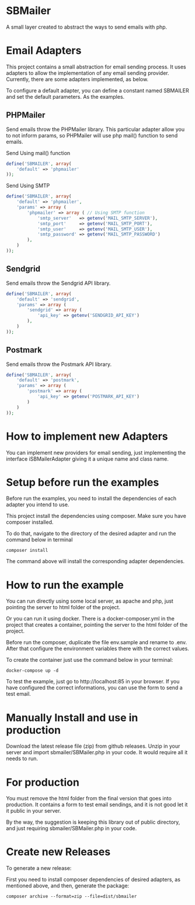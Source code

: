 # SBMailer
A small layer created to abstract the ways to send emails with php.


# Email Adapters

This project contains a small abstraction for email sending process. It uses adapters to allow the implementation of any email sending provider. Currently, there are some adapters implemented, as below.

To configure a default adapter, you can define a constant named SBMAILER and set the default parameters. As the examples.


## PHPMailer

Send emails throw the PHPMailer library. This particular adapter allow you to not inform params, so PHPMailer will use php mail() function to send emails.

Send Using mail() function

```php
define('SBMAILER', array(
    'default' => 'phpmailer'
));
```

Send Using SMTP

```php
define('SBMAILER', array(
    'default' => 'phpmailer',
    'params' => array (
        'phpmailer' => array ( // Using SMTP function
            'smtp_server'   => getenv('MAIL_SMTP_SERVER'),
            'smtp_port'     => getenv('MAIL_SMTP_PORT'),
            'smtp_user'     => getenv('MAIL_SMTP_USER'),
            'smtp_password' => getenv('MAIL_SMTP_PASSWORD')
        ),
    )
));
```


## Sendgrid

Send emails throw the Sendgrid API library.

```php
define('SBMAILER', array(
    'default' => 'sendgrid',
    'params' => array (
        'sendgrid' => array (
            'api_key' => getenv('SENDGRID_API_KEY')
        ),
    )
));
```

## Postmark

Send emails throw the Postmark API library.

```php
define('SBMAILER', array(
    'default' => 'postmark',
    'params' => array (
        'postmark' => array (
            'api_key' => getenv('POSTMARK_API_KEY')
        )
    )
));
```


# How to implement new Adapters

You can implement new providers for email sending, just implementing the interface iSBMailerAdapter giving it a unique name and class name.


# Setup before run the examples

Before run the examples, you need to install the dependencies of each adapter you intend to use.

This project install the dependencies using composer. Make sure you have composer installed.

To do that, navigate to the directory of the desired adapter and run the command below in terminal

```
composer install
```

The command above will install the corresponding adapter dependencies.


# How to run the example

You can run directly using some local server, as apache and php, just pointing the server to html folder of the project.

Or you can run it using docker.
There is a docker-composer.yml in the project that creates a container, pointing the server to the html folder of the project.

Before run the composer, duplicate the file env.sample and rename to .env. After that configure the environment variables there with the correct values.

To create the container just use the command below in your terminal:

```
docker-compose up -d
```

To test the example, just go to http://localhost:85 in your browser. If you have configured the correct informations, you can use the form to send a test email.


# Manually Install and use in production

Download the latest release file (zip) from github releases. Unzip in your server and import sbmailer/SBMailer.php in your code. It would require all it needs to run.


# For production

You must remove the html folder from the final version that goes into production. It contains a form to test email sendings, and it is not good let it it public in your server.

By the way, the suggestion is keeping this library out of public directory, and just requiring sbmailer/SBMailer.php in your code.


# Create new Releases

To generate a new release:

First you need to install composer dependencies of desired adapters, as mentioned above, and then, generate the package:

```
composer archive --format=zip --file=dist/sbmailer
```
